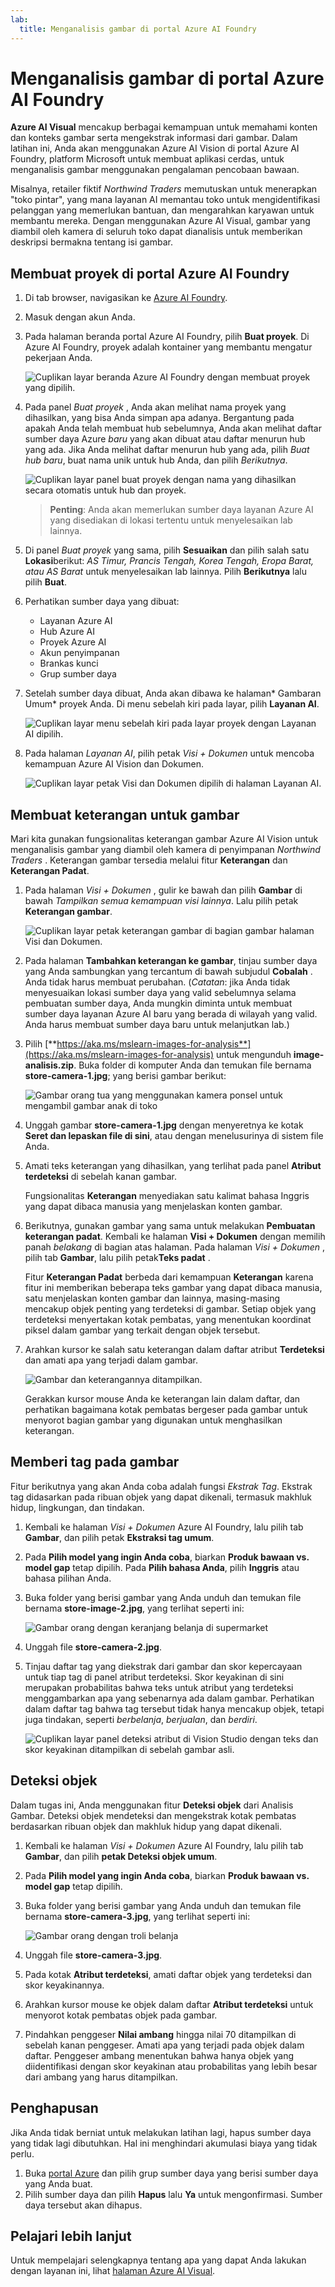 ```yaml
---
lab:
  title: Menganalisis gambar di portal Azure AI Foundry
---
```


# Menganalisis gambar di portal Azure AI Foundry

**Azure AI Visual** mencakup berbagai kemampuan untuk memahami konten dan konteks gambar serta mengekstrak informasi dari gambar. Dalam latihan ini, Anda akan menggunakan Azure AI Vision di portal Azure AI Foundry, platform Microsoft untuk membuat aplikasi cerdas, untuk menganalisis gambar menggunakan pengalaman pencobaan bawaan. 

Misalnya, retailer fiktif *Northwind Traders* memutuskan untuk menerapkan "toko pintar", yang mana layanan AI memantau toko untuk mengidentifikasi pelanggan yang memerlukan bantuan, dan mengarahkan karyawan untuk membantu mereka. Dengan menggunakan Azure AI Visual, gambar yang diambil oleh kamera di seluruh toko dapat dianalisis untuk memberikan deskripsi bermakna tentang isi gambar.

## Membuat proyek di portal Azure AI Foundry

1. Di tab browser, navigasikan ke [Azure AI Foundry](https://ai.azure.com?azure-portal=true).

1. Masuk dengan akun Anda. 

1. Pada halaman beranda portal Azure AI Foundry, pilih **Buat proyek**. Di Azure AI Foundry, proyek adalah kontainer yang membantu mengatur pekerjaan Anda.  

    ![Cuplikan layar beranda Azure AI Foundry dengan membuat proyek yang dipilih.](./media/azure-ai-foundry-home-page.png)

1. Pada panel *Buat proyek* , Anda akan melihat nama proyek yang dihasilkan, yang bisa Anda simpan apa adanya. Bergantung pada apakah Anda telah membuat hub sebelumnya, Anda akan melihat daftar sumber daya Azure *baru* yang akan dibuat atau daftar menurun hub yang ada. Jika Anda melihat daftar menurun hub yang ada, pilih *Buat hub baru*, buat nama unik untuk hub Anda, dan pilih *Berikutnya*.  
 
    ![Cuplikan layar panel buat proyek dengan nama yang dihasilkan secara otomatis untuk hub dan proyek.](./media/azure-ai-foundry-create-project.png)

    > **Penting**: Anda akan memerlukan sumber daya layanan Azure AI yang disediakan di lokasi tertentu untuk menyelesaikan lab lainnya.

1. Di panel *Buat proyek* yang sama, pilih **Sesuaikan** dan pilih salah satu **Lokasi**berikut: *AS Timur, Prancis Tengah, Korea Tengah, Eropa Barat, atau AS Barat* untuk menyelesaikan lab lainnya. Pilih **Berikutnya** lalu pilih **Buat**. 

1. Perhatikan sumber daya yang dibuat: 
    - Layanan Azure AI
    - Hub Azure AI
    - Proyek Azure AI
    - Akun penyimpanan
    - Brankas kunci
    - Grup sumber daya  
 
1. Setelah sumber daya dibuat, Anda akan dibawa ke halaman* Gambaran Umum* proyek Anda. Di menu sebelah kiri pada layar, pilih **Layanan AI**.
 
    ![Cuplikan layar menu sebelah kiri pada layar proyek dengan Layanan AI dipilih.](./media/azure-ai-foundry-ai-services.png)  

1. Pada halaman *Layanan AI*, pilih petak *Visi + Dokumen* untuk mencoba kemampuan Azure AI Vision dan Dokumen.

    ![Cuplikan layar petak Visi dan Dokumen dipilih di halaman Layanan AI.](./media/vision-document-tile.png)

## Membuat keterangan untuk gambar

Mari kita gunakan fungsionalitas keterangan gambar Azure AI Vision untuk menganalisis gambar yang diambil oleh kamera di penyimpanan *Northwind Traders* . Keterangan gambar tersedia melalui fitur **Keterangan** dan **Keterangan Padat**.

1. Pada halaman *Visi + Dokumen* , gulir ke bawah dan pilih **Gambar** di bawah *Tampilkan semua kemampuan visi lainnya*. Lalu pilih petak **Keterangan gambar**.

    ![Cuplikan layar petak keterangan gambar di bagian gambar halaman Visi dan Dokumen.](./media/vision-image-captioning-tile.png)

1. Pada halaman **Tambahkan keterangan ke gambar**, tinjau sumber daya yang Anda sambungkan yang tercantum di bawah subjudul **Cobalah** . Anda tidak harus membuat perubahan. (*Catatan*: jika Anda tidak menyesuaikan lokasi sumber daya yang valid sebelumnya selama pembuatan sumber daya, Anda mungkin diminta untuk membuat sumber daya layanan Azure AI baru yang berada di wilayah yang valid. Anda harus membuat sumber daya baru untuk melanjutkan lab.)  

1. Pilih [**https://aka.ms/mslearn-images-for-analysis**](https://aka.ms/mslearn-images-for-analysis) untuk mengunduh **image-analisis.zip**. Buka folder di komputer Anda dan temukan file bernama **store-camera-1.jpg**; yang berisi gambar berikut:

    ![Gambar orang tua yang menggunakan kamera ponsel untuk mengambil gambar anak di toko](./media/analyze-images-vision/store-camera-1.jpg)

1. Unggah gambar **store-camera-1.jpg** dengan menyeretnya ke kotak **Seret dan lepaskan file di sini**, atau dengan menelusurinya di sistem file Anda.

1. Amati teks keterangan yang dihasilkan, yang terlihat pada panel **Atribut terdeteksi** di sebelah kanan gambar.

    Fungsionalitas **Keterangan** menyediakan satu kalimat bahasa Inggris yang dapat dibaca manusia yang menjelaskan konten gambar.

1. Berikutnya, gunakan gambar yang sama untuk melakukan **Pembuatan keterangan padat**. Kembali ke halaman **Visi + Dokumen** dengan memilih panah *belakang* di bagian atas halaman. Pada halaman *Visi + Dokumen* , pilih tab **Gambar**, lalu pilih petak**Teks padat** .

    Fitur **Keterangan Padat** berbeda dari kemampuan **Keterangan** karena fitur ini memberikan beberapa teks gambar yang dapat dibaca manusia, satu menjelaskan konten gambar dan lainnya, masing-masing mencakup objek penting yang terdeteksi di gambar. Setiap objek yang terdeteksi menyertakan kotak pembatas, yang menentukan koordinat piksel dalam gambar yang terkait dengan objek tersebut.

1. Arahkan kursor ke salah satu keterangan dalam daftar atribut **Terdeteksi** dan amati apa yang terjadi dalam gambar.

    ![Gambar dan keterangannya ditampilkan.](./media/analyze-images-vision/dense-captioning.png)

    Gerakkan kursor mouse Anda ke keterangan lain dalam daftar, dan perhatikan bagaimana kotak pembatas bergeser pada gambar untuk menyorot bagian gambar yang digunakan untuk menghasilkan keterangan.

## Memberi tag pada gambar 

Fitur berikutnya yang akan Anda coba adalah fungsi *Ekstrak Tag*. Ekstrak tag didasarkan pada ribuan objek yang dapat dikenali, termasuk makhluk hidup, lingkungan, dan tindakan.

1. Kembali ke halaman *Visi + Dokumen* Azure AI Foundry, lalu pilih tab **Gambar**, dan pilih petak **Ekstraksi tag umum**.

2. Pada **Pilih model yang ingin Anda coba**, biarkan **Produk bawaan vs. model gap** tetap dipilih. Pada **Pilih bahasa Anda**, pilih **Inggris** atau bahasa pilihan Anda.

3. Buka folder yang berisi gambar yang Anda unduh dan temukan file bernama **store-image-2.jpg**, yang terlihat seperti ini:

    ![Gambar orang dengan keranjang belanja di supermarket](./media/analyze-images-vision/store-camera-2.jpg)

4. Unggah file **store-camera-2.jpg**.

5. Tinjau daftar tag yang diekstrak dari gambar dan skor kepercayaan untuk tiap tag di panel atribut terdeteksi. Skor keyakinan di sini merupakan probabilitas bahwa teks untuk atribut yang terdeteksi menggambarkan apa yang sebenarnya ada dalam gambar. Perhatikan dalam daftar tag bahwa tag tersebut tidak hanya mencakup objek, tetapi juga tindakan, seperti *berbelanja*, *berjualan*, dan *berdiri*.

    ![Cuplikan layar panel deteksi atribut di Vision Studio dengan teks dan skor keyakinan ditampilkan di sebelah gambar asli.](./media/analyze-images-vision/detect-attributes.png)

## Deteksi objek

Dalam tugas ini, Anda menggunakan fitur **Deteksi objek** dari Analisis Gambar. Deteksi objek mendeteksi dan mengekstrak kotak pembatas berdasarkan ribuan objek dan makhluk hidup yang dapat dikenali.

1. Kembali ke halaman *Visi + Dokumen* Azure AI Foundry, lalu pilih tab **Gambar**, dan pilih **petak Deteksi objek umum**.

1. Pada **Pilih model yang ingin Anda coba**, biarkan **Produk bawaan vs. model gap** tetap dipilih.

1. Buka folder yang berisi gambar yang Anda unduh dan temukan file bernama **store-camera-3.jpg**, yang terlihat seperti ini:

    ![Gambar orang dengan troli belanja](./media/analyze-images-vision/store-camera-3.jpg)

1. Unggah file **store-camera-3.jpg**.

1. Pada kotak **Atribut terdeteksi**, amati daftar objek yang terdeteksi dan skor keyakinannya.

1. Arahkan kursor mouse ke objek dalam daftar **Atribut terdeteksi** untuk menyorot kotak pembatas objek pada gambar.

1. Pindahkan penggeser **Nilai ambang** hingga nilai 70 ditampilkan di sebelah kanan penggeser. Amati apa yang terjadi pada objek dalam daftar. Penggeser ambang menentukan bahwa hanya objek yang diidentifikasi dengan skor keyakinan atau probabilitas yang lebih besar dari ambang yang harus ditampilkan.

## Penghapusan

Jika Anda tidak berniat untuk melakukan latihan lagi, hapus sumber daya yang tidak lagi dibutuhkan. Hal ini menghindari akumulasi biaya yang tidak perlu.

1.  Buka [portal Azure]( https://portal.azure.com) dan pilih grup sumber daya yang berisi sumber daya yang Anda buat. 
1.  Pilih sumber daya dan pilih **Hapus** lalu **Ya** untuk mengonfirmasi. Sumber daya tersebut akan dihapus.

## Pelajari lebih lanjut

Untuk mempelajari selengkapnya tentang apa yang dapat Anda lakukan dengan layanan ini, lihat [halaman Azure AI Visual](https://learn.microsoft.com/azure/ai-services/computer-vision/overview).
